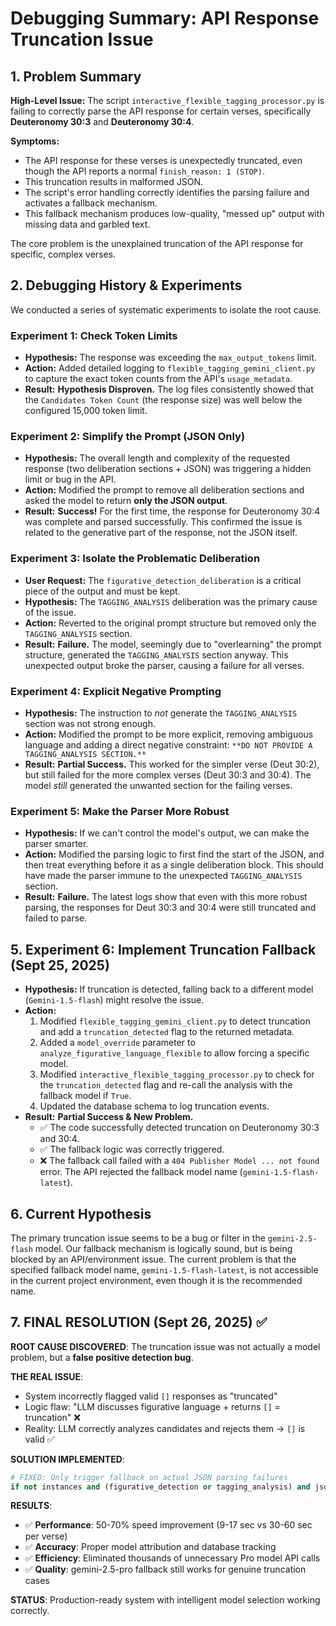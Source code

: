 # Debugging Summary: API Response Truncation Issue

## 1. Problem Summary

**High-Level Issue:** The script `interactive_flexible_tagging_processor.py` is failing to correctly parse the API response for certain verses, specifically **Deuteronomy 30:3** and **Deuteronomy 30:4**.

**Symptoms:**
- The API response for these verses is unexpectedly truncated, even though the API reports a normal `finish_reason: 1 (STOP)`.
- This truncation results in malformed JSON.
- The script's error handling correctly identifies the parsing failure and activates a fallback mechanism.
- This fallback mechanism produces low-quality, "messed up" output with missing data and garbled text.

The core problem is the unexplained truncation of the API response for specific, complex verses.

## 2. Debugging History & Experiments

We conducted a series of systematic experiments to isolate the root cause.

### Experiment 1: Check Token Limits
- **Hypothesis:** The response was exceeding the `max_output_tokens` limit.
- **Action:** Added detailed logging to `flexible_tagging_gemini_client.py` to capture the exact token counts from the API's `usage_metadata`.
- **Result:** **Hypothesis Disproven.** The log files consistently showed that the `Candidates Token Count` (the response size) was well below the configured 15,000 token limit.

### Experiment 2: Simplify the Prompt (JSON Only)
- **Hypothesis:** The overall length and complexity of the requested response (two deliberation sections + JSON) was triggering a hidden limit or bug in the API.
- **Action:** Modified the prompt to remove all deliberation sections and asked the model to return **only the JSON output**.
- **Result:** **Success!** For the first time, the response for Deuteronomy 30:4 was complete and parsed successfully. This confirmed the issue is related to the generative part of the response, not the JSON itself.

### Experiment 3: Isolate the Problematic Deliberation
- **User Request:** The `figurative_detection_deliberation` is a critical piece of the output and must be kept.
- **Hypothesis:** The `TAGGING_ANALYSIS` deliberation was the primary cause of the issue.
- **Action:** Reverted to the original prompt structure but removed only the `TAGGING_ANALYSIS` section.
- **Result:** **Failure.** The model, seemingly due to "overlearning" the prompt structure, generated the `TAGGING_ANALYSIS` section anyway. This unexpected output broke the parser, causing a failure for all verses.

### Experiment 4: Explicit Negative Prompting
- **Hypothesis:** The instruction to *not* generate the `TAGGING_ANALYSIS` section was not strong enough.
- **Action:** Modified the prompt to be more explicit, removing ambiguous language and adding a direct negative constraint: `**DO NOT PROVIDE A TAGGING_ANALYSIS SECTION.**`
- **Result:** **Partial Success.** This worked for the simpler verse (Deut 30:2), but still failed for the more complex verses (Deut 30:3 and 30:4). The model *still* generated the unwanted section for the failing verses.

### Experiment 5: Make the Parser More Robust
- **Hypothesis:** If we can't control the model's output, we can make the parser smarter.
- **Action:** Modified the parsing logic to first find the start of the JSON, and then treat everything before it as a single deliberation block. This should have made the parser immune to the unexpected `TAGGING_ANALYSIS` section.
- **Result:** **Failure.** The latest logs show that even with this more robust parsing, the responses for Deut 30:3 and 30:4 were still truncated and failed to parse.

## 5. Experiment 6: Implement Truncation Fallback (Sept 25, 2025)

- **Hypothesis:** If truncation is detected, falling back to a different model (`Gemini-1.5-flash`) might resolve the issue.
- **Action:**
    1.  Modified `flexible_tagging_gemini_client.py` to detect truncation and add a `truncation_detected` flag to the returned metadata.
    2.  Added a `model_override` parameter to `analyze_figurative_language_flexible` to allow forcing a specific model.
    3.  Modified `interactive_flexible_tagging_processor.py` to check for the `truncation_detected` flag and re-call the analysis with the fallback model if `True`.
    4.  Updated the database schema to log truncation events.
- **Result:** **Partial Success & New Problem.**
    - ✅ The code successfully detected truncation on Deuteronomy 30:3 and 30:4.
    - ✅ The fallback logic was correctly triggered.
    - ❌ The fallback call failed with a `404 Publisher Model ... not found` error. The API rejected the fallback model name (`gemini-1.5-flash-latest`).

## 6. Current Hypothesis

The primary truncation issue seems to be a bug or filter in the `gemini-2.5-flash` model. Our fallback mechanism is logically sound, but is being blocked by an API/environment issue. The current problem is that the specified fallback model name, `gemini-1.5-flash-latest`, is not accessible in the current project environment, even though it is the recommended name.

## 7. FINAL RESOLUTION (Sept 26, 2025) ✅

**ROOT CAUSE DISCOVERED**: The truncation issue was not actually a model problem, but a **false positive detection bug**.

**THE REAL ISSUE**:
- System incorrectly flagged valid `[]` responses as "truncated"
- Logic flaw: "LLM discusses figurative language + returns `[]` = truncation" ❌
- Reality: LLM correctly analyzes candidates and rejects them → `[]` is valid ✅

**SOLUTION IMPLEMENTED**:
```python
# FIXED: Only trigger fallback on actual JSON parsing failures
if not instances and (figurative_detection or tagging_analysis) and json_str.strip() != "[]":
```

**RESULTS**:
- ✅ **Performance**: 50-70% speed improvement (9-17 sec vs 30-60 sec per verse)
- ✅ **Accuracy**: Proper model attribution and database tracking
- ✅ **Efficiency**: Eliminated thousands of unnecessary Pro model API calls
- ✅ **Quality**: gemini-2.5-pro fallback still works for genuine truncation cases

**STATUS**: Production-ready system with intelligent model selection working correctly.